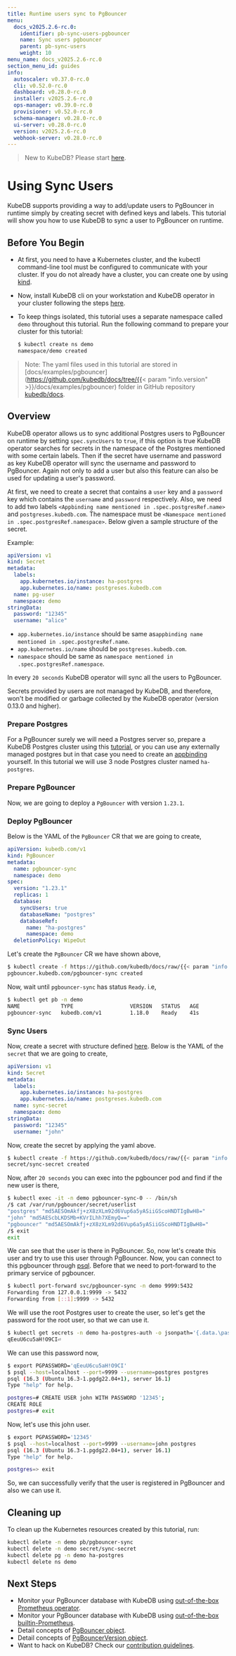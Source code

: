 ```yaml
---
title: Runtime users sync to PgBouncer
menu:
  docs_v2025.2.6-rc.0:
    identifier: pb-sync-users-pgbouncer
    name: Sync users pgbouncer
    parent: pb-sync-users
    weight: 10
menu_name: docs_v2025.2.6-rc.0
section_menu_id: guides
info:
  autoscaler: v0.37.0-rc.0
  cli: v0.52.0-rc.0
  dashboard: v0.28.0-rc.0
  installer: v2025.2.6-rc.0
  ops-manager: v0.39.0-rc.0
  provisioner: v0.52.0-rc.0
  schema-manager: v0.28.0-rc.0
  ui-server: v0.28.0-rc.0
  version: v2025.2.6-rc.0
  webhook-server: v0.28.0-rc.0
---
```


> New to KubeDB? Please start [here](/docs/v2025.2.6-rc.0/README).

# Using Sync Users

KubeDB supports providing a way to add/update users to PgBouncer in runtime simply by creating secret with defined keys and labels. This tutorial will show you how to use KubeDB to sync a user to PgBouncer on runtime.

## Before You Begin

- At first, you need to have a Kubernetes cluster, and the kubectl command-line tool must be configured to communicate with your cluster. If you do not already have a cluster, you can create one by using [kind](https://kind.sigs.k8s.io/docs/user/quick-start/).

- Now, install KubeDB cli on your workstation and KubeDB operator in your cluster following the steps [here](/docs/v2025.2.6-rc.0/setup/README).

- To keep things isolated, this tutorial uses a separate namespace called `demo` throughout this tutorial. Run the following command to prepare your cluster for this tutorial:

  ```bash
  $ kubectl create ns demo
  namespace/demo created
  ```

> Note: The yaml files used in this tutorial are stored in [docs/examples/pgbouncer](https://github.com/kubedb/docs/tree/{{< param "info.version" >}}/docs/examples/pgbouncer) folder in GitHub repository [kubedb/docs](https://github.com/kubedb/docs).

## Overview

KubeDB operator allows us to sync additional Postgres users to PgBouncer on runtime by setting `spec.syncUsers` to `true`, if this option is true KubeDB operator searches for secrets in the namespace of the Postgres mentioned with some certain labels. Then if the secret have username and password as key KubeDB operator will sync the username and password to PgBouncer. Again not only to add a user but also this feature can also be used for updating a user's password.

At first, we need to create a secret that contains a `user` key and a `password` key which contains the `username` and `password` respectively. Also, we need to add two labels `<Appbinding name mentioned in .spec.postgresRef.name>` and `postgreses.kubedb.com`. The namespace must be `<Namespace mentioned in .spec.postgresRef.namespace>`. Below given a sample structure of the secret.

Example:

```yaml
apiVersion: v1
kind: Secret
metadata:
  labels:
    app.kubernetes.io/instance: ha-postgres
    app.kubernetes.io/name: postgreses.kubedb.com
  name: pg-user
  namespace: demo
stringData:
  password: "12345"
  username: "alice"
```
- `app.kubernetes.io/instance` should be same as`appbinding name mentioned in .spec.postgresRef.name`.
- `app.kubernetes.io/name` should be `postgreses.kubedb.com`.
- `namespace` should be same as `namespace mentioned in .spec.postgresRef.namespace`.

In every `20 seconds` KubeDB operator will sync all the users to PgBouncer.

Secrets provided by users are not managed by KubeDB, and therefore, won't be modified or garbage collected by the KubeDB operator (version 0.13.0 and higher).

### Prepare Postgres
For a PgBouncer surely we will need a Postgres server so, prepare a KubeDB Postgres cluster using this [tutorial](/docs/v2025.2.6-rc.0/guides/postgres/clustering/streaming_replication), or you can use any externally managed postgres but in that case you need to create an [appbinding](/docs/v2025.2.6-rc.0/guides/pgbouncer/concepts/appbinding) yourself. In this tutorial we will use 3 node Postgres cluster named `ha-postgres`.

### Prepare PgBouncer

Now, we are going to deploy a `PgBouncer` with version `1.23.1`.

### Deploy PgBouncer

Below is the YAML of the `PgBouncer` CR that we are going to create,

```yaml
apiVersion: kubedb.com/v1
kind: PgBouncer
metadata:
  name: pgbouncer-sync
  namespace: demo
spec:
  version: "1.23.1"
  replicas: 1
  database:
    syncUsers: true
    databaseName: "postgres"
    databaseRef:
      name: "ha-postgres"
      namespace: demo
  deletionPolicy: WipeOut
```

Let's create the `PgBouncer` CR we have shown above,

```bash
$ kubectl create -f https://github.com/kubedb/docs/raw/{{< param "info.version" >}}/docs/examples/pgbouncer/sync-users/pgbouncer-sync.yaml
pgbouncer.kubedb.com/pgbouncer-sync created
```

Now, wait until `pgbouncer-sync` has status `Ready`. i.e,

```bash
$ kubectl get pb -n demo
NAME             TYPE                  VERSION   STATUS   AGE
pgbouncer-sync   kubedb.com/v1         1.18.0    Ready    41s
```

### Sync Users

Now, create a secret with structure defined [here](/docs/v2025.2.6-rc.0/guides/pgbouncer/concepts/pgbouncer#specsyncusers). Below is the YAML of the `secret` that we are going to create,

```yaml
apiVersion: v1
kind: Secret
metadata:
  labels:
    app.kubernetes.io/instance: ha-postgres
    app.kubernetes.io/name: postgreses.kubedb.com
  name: sync-secret
  namespace: demo
stringData:
  password: "12345"
  username: "john"
```

Now, create the secret by applying the yaml above.

```bash
$ kubectl create -f https://github.com/kubedb/docs/raw/{{< param "info.version" >}}/docs/examples/pgbouncer/sync-users/secret.yaml
secret/sync-secret created
```

Now, after `20 seconds` you can exec into the pgbouncer pod and find if the new user is there,

```bash
$ kubectl exec -it -n demo pgbouncer-sync-0 -- /bin/sh
/$ cat /var/run/pgbouncer/secret/userlist
"postgres" "md5AESOmAkfj+zX8zXLm92d6Vup6a5yASiiGScoHNDTIgBwH8="
"john" "md5AEScbLKDSMb+KVrILhh7XEmyQ=="
"pgbouncer" "md5AESOmAkfj+zX8zXLm92d6Vup6a5yASiiGScoHNDTIgBwH8="
/$ exit
exit
```
We can see that the user is there in PgBouncer. So, now let's create this user and try to use this user through PgBouncer.
Now, you can connect to this pgbouncer through [psql](https://www.postgresql.org/docs/current/app-psql.html). Before that we need to port-forward to the primary service of pgbouncer.

```bash
$ kubectl port-forward svc/pgbouncer-sync -n demo 9999:5432
Forwarding from 127.0.0.1:9999 -> 5432
Forwarding from [::1]:9999 -> 5432
```
We will use the root Postgres user to create the user, so let's get the password for the root user, so that we can use it.
```bash
$ kubectl get secrets -n demo ha-postgres-auth -o jsonpath='{.data.\password}' | base64 -d
qEeuU6cu5aH!O9CI⏎ 
```
We can use this password now,
```bash
$ export PGPASSWORD='qEeuU6cu5aH!O9CI'
$ psql --host=localhost --port=9999 --username=postgres postgres
psql (16.3 (Ubuntu 16.3-1.pgdg22.04+1), server 16.1)
Type "help" for help.

postgres=# CREATE USER john WITH PASSWORD '12345';
CREATE ROLE
postgres=# exit
```
Now, let's use this john user.
```bash
$ export PGPASSWORD='12345'
$ psql --host=localhost --port=9999 --username=john postgres
psql (16.3 (Ubuntu 16.3-1.pgdg22.04+1), server 16.1)
Type "help" for help.

postgres=> exit
```
So, we can successfully verify that the user is registered in PgBouncer and also we can use it.

## Cleaning up

To clean up the Kubernetes resources created by this tutorial, run:

```bash
kubectl delete -n demo pb/pgbouncer-sync
kubectl delete -n demo secret/sync-secret
kubectl delete pg -n demo ha-postgres
kubectl delete ns demo
```

## Next Steps

- Monitor your PgBouncer database with KubeDB using [out-of-the-box Prometheus operator](/docs/v2025.2.6-rc.0/guides/pgbouncer/monitoring/using-prometheus-operator).
- Monitor your PgBouncer database with KubeDB using [out-of-the-box builtin-Prometheus](/docs/v2025.2.6-rc.0/guides/pgbouncer/monitoring/using-builtin-prometheus).
- Detail concepts of [PgBouncer object](/docs/v2025.2.6-rc.0/guides/pgbouncer/concepts/pgbouncer).
- Detail concepts of [PgBouncerVersion object](/docs/v2025.2.6-rc.0/guides/pgbouncer/concepts/catalog).
- Want to hack on KubeDB? Check our [contribution guidelines](/docs/v2025.2.6-rc.0/CONTRIBUTING).
